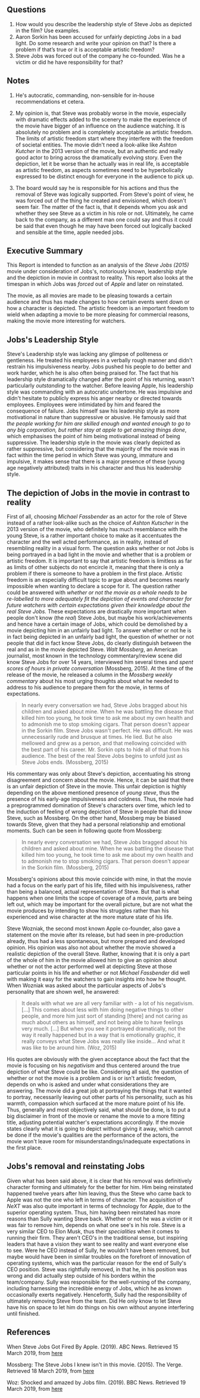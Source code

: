 ## Questions

1. How would you describe the leadership style of Steve Jobs as depicted in the
   film? Use examples.
2. Aaron Sorkin has been accused for unfairly depicting Jobs in a bad light. Do
   some research and write your opinion on that? Is there a problem if that’s
   true or it is acceptable artistic freedom?
3. Steve Jobs was forced out of the company he co-founded. Was he a victim or
   did he have responsibility for that?

## Notes

1. He's autocratic, commanding, non-sensible for in-house recommendations et
   cetera.

2. My opinion is, that Steve was probably worse in the movie, especially with
   dramatic effects added to the scenery to make the experience of the movie
   have bigger of an influence on the audience watching. It is absolutely no
   problem and is completely acceptable as artistic freedom. The limits of
   artistic freedom start where they interfere with the freedom of societal
   entities. The movie didn't need a look-alike like *Ashton Kutcher* in the
   2013 version of the movie, but an authentic and really good actor to bring
   across the dramatically evolving story. Even the depiction, let it be worse
   than he actually was in real life, is acceptable as artistic freedom, as
   aspects sometimes need to be hyperbolically expressed to be distinct enough
   for everyone in the audience to pick up.

3. The board would say he is responsible for his actions and thus the removal of
   Steve was logically supported. From Steve's point of view, he was forced out
   of the thing he created and envisioned, which doesn't seem fair. The matter
   of the fact is, that it depends whom you ask and whether they see Steve as a
   victim in his role or not. Ultimately, he came back to the company, as a
   different man one could say and thus it could be said that even though he may
   have been forced out logically backed and sensible at the time, apple needed
   jobs.


## Executive Summary

This Report is intended to function as an analysis of the *Steve Jobs (2015)*
movie under consideration of Jobs's, notoriously known, leadership style and the
depiction in movie in contrast to reality. This report also looks at the
timespan in which Jobs was *forced* out of *Apple* and later on reinstated. 

The movie, as all movies are made to be pleasing towards a certain audience and
thus has made changes to how certain events went down or how a character is
depicted. The artistic freedom is an important freedom to wield when adapting a
movie to be more pleasing for commercial reasons, making the movie more
interesting for watchers. 

## Jobs's Leadership Style

Steve's Leadership style was lacking any glimpse of politeness or gentleness. He
treated his employees in a verbally rough manner and didn't restrain his
impulsiveness nearby. Jobs pushed his people to do better and work harder,
which he is also often being praised for. The fact that his leadership style
dramatically changed after the point of his returning, wasn't particularly
*outstanding* to the watcher. Before leaving Apple, his leadership style was
commanding with an autocratic undertone. He was impulsive and didn't hesitate to
publicly express his anger nearby or directed towards employees. Employees were
intimidated by him and feared the consequence of failure. Jobs himself saw his
leadership style as more motivational in nature than suppressive or abusive. He
famously said that *the people working for him are skilled enough and wanted
enough to go to any big corporation, but rather stay at apple to get amazing
things done*, which emphasises the point of him being motivational instead of
being suppressive. The leadership style in the movie was clearly depicted as
rather suppressive, but considering that the majority of the movie was in fact
within the time period in which Steve was young, immature and impulsive, it
makes sense that there is a major presence of these (young age negatively
attributed) traits in his character and thus his leadership style.

## The depiction of Jobs in the movie in contrast to reality

First of all, choosing *Michael Fassbender* as an actor for the role of Steve
instead of a rather look-alike such as the choice of *Ashton Kutscher* in the
2013 version of the movie, who definitely has much resemblance with the young
Steve, is a rather important choice to make as it accentuates the character and
the well acted performance, as in reality, instead of resembling reality in a
visual form. The question asks whether or not Jobs is being portrayed in a bad
light in the movie and whether that is a problem or artistic freedom. It is
important to say that artistic freedom is limitless as far as limits of other
subjects do not encircle it, meaning that there is only a problem if there is
someone to have a problem in the first place. Artistic freedom is an especially
difficult topic to argue about and becomes nearly impossible when wanting to
declare a scope for it. The question rather could be answered with *whether or
not the movie as a whole needs to be re-labelled to more adequately fit the
depiction of events and character for future watchers with certain expectations
given their knowledge about the real Steve Jobs.* These expectations are
drastically more important when people don't know (the *real*) Steve Jobs, but
maybe his work/achievements and hence have a certain image of Jobs, which could
be demolished by a movie depicting him in an unfairly bad light. To answer
whether or not he is in fact being depicted in an unfairly bad light, the
question of whether or not people that did in fact know Steve Jobs, do clearly
distinguish between the real and as in the movie depicted Steve. *Walt
Mossberg*, an American journalist, most known in the technology
commentary/review scene did know Steve Jobs for over 14 years, interviewed him
several times and *spent scores of hours in private conversation* (Mossberg,
2015). At the time of the release of the movie, he released a column in the
*Mossberg weekly commentary* about his most urging thoughts about what he needed
to address to his audience to prepare them for the movie, in terms of
expectations. 

> In nearly every conversation we had, Steve Jobs bragged about his children and
> asked about mine. When he was battling the disease that killed him too young,
> he took time to ask me about my own health and to admonish me to stop smoking
> cigars. That person doesn't appear in the Sorkin film.
> Steve Jobs wasn't perfect. He was difficult. He was unnecessarily rude and
> brusque at times. He lied. But he also mellowed and grew as a person, and
> that mellowing coincided with the best part of his career. Mr. Sorkin opts
> to hide all of that from his audience. The best of the real Steve Jobs
> begins to unfold just as Steve Jobs ends.
> (Mossberg, 2015)

His commentary was only about Steve's depiction, accentuating his strong
disagreement and concern about the movie. Hence, it can be said that there is an
unfair depiction of Steve in the movie. This unfair depiction is highly
depending on the above mentioned presence of *young steve*, thus the presence of
his early-age impulsiveness and coldness. Thus, the movie had a preprogrammed
domination of Steve's characters over time, which led to the induction of
feeling of wrong depiction of Steve in people that did know Steve, such as
Mossberg. On the other hand, Mossberg may be biased towards Steve, given that
they had a personal relationship and emotional moments. Such can be seen in
following quote from Mossberg:

> In nearly every conversation we had, Steve Jobs bragged about his children and
> asked about mine. When he was battling the disease that killed him too young,
> he took time to ask me about my own health and to admonish me to stop smoking
> cigars. That person doesn't appear in the Sorkin film.
> (Mossberg, 2015)

Mossberg's opinions about this movie coincide with mine, in that the movie had a
focus on the early part of his life, filled with his impulsiveness, rather than
being a balanced, actual representation of Steve. But that is what happens when
one limits the scope of coverage of a movie, parts are being left out, which may
be important for the overall picture, but are not what the movie produces by
intending to show his struggles rather than his experienced and wise character
at the more mature state of his life.

Steve Wozniak, the second most known Apple co-founder, also gave a statement on
the movie after its release, but had seen in pre-production already, thus had a
less spontaneous, but more prepared and developed opinion. His opinion was also
not about whether the movie showed a realistic depiction of the overall Steve.
Rather, knowing that it is only a part of the whole of him in the movie allowed
him to give an opinion about whether or not the actor performed well at
depicting Steve at those particular points in his life and whether or not
*Michael Fassbender* did well with making it easy for the watchers to gain
insights into how he thought. When Wozniak was asked about the particular
aspects of Jobs's personality that are shown well, he answered:

> It deals with what we are all very familiar with - a lot of his negativism.
> [...]
> This comes about less with him doing negative things to other people, and more
> him just sort of standing [there] and not caring as much about others as
> himself, and not being able to have feelings very much.
> [...]
> But when you see it portrayed dramatically, not the way it really happened but
> in a way that is emotionally graphic, it really conveys what Steve Jobs was
> really like inside... And what it was like to be around him.
> (Woz, 2015)

His quotes are obviously with the given acceptance about the fact that the movie
is focusing on his *negativism* and thus centered around the true depiction of
what Steve could be like. 
Considering all said, the question of whether or not the movie is a problem and
is or isn't artistic freedom, depends on who is asked and under what
considerations they are answering. The movie did a great job at portraying the
things that it wanted to portray, necessarily leaving out other parts of his
personality, such as his warmth, compassion which surfaced at the more mature
point of his life. Thus, generally and most objectively said, what should be
done, is to put a big disclaimer in front of the movie or rename the movie to a
more fitting title, adjusting potential watcher's expectations accordingly. If
the movie states clearly what it is going to depict without giving it away,
which cannot be done if the movie's qualities are the performance of the actors,
the movie won't leave room for misunderstandings/inadequate expectations in the
first place.

## Jobs's removal and reinstating Jobs 

Given what has been said above, it is clear that his removal was definitively
character forming and ultimately for the better for him. Him being reinstated
happened twelve years after him leaving, thus the Steve who came back to Apple
was not the one who left in terms of character. The acquisition of *NeXT* was
also quite important in terms of technology for Apple, due to the superior
operating system. Thus, him having been reinstated has more reasons than Sully
wanting Steve back. 
Whether or not he was a victim or it was fair to remove him, depends on what one
see's in his role. Steve is a very similar CEO to Elon Musk, thus their
*specialities* when it comes to running their firm. They aren't CEO's in the
traditional sense, but inspiring leaders that have a vision they want to see
reality and want everyone else to see. Were he CEO instead of Sully, he wouldn't
have been removed, but maybe would have been in similar troubles on the
forefront of innovation of operating systems, which was the particular reason
for the end of Sully's CEO position.
Steve was rightfully removed, in that he, in his position was wrong and did
actually step outside of his borders within the team/company. Sully was
responsible for the well-running of the company, including harnessing the
incredible energy of Jobs, which he as known occasionally exerts negatively.
Henceforth, Sully had the responsibility of ultimately removing Steve from the
team. Did He only know to let Steve have his on space to let him do things on
his own without anyone interfering until finished. 


## References

When Steve Jobs Got Fired By Apple. (2019). ABC News. Retrieved 15 March 2019,
from
[here](https://abcnews.go.com/Technology/steve-jobs-fire-company/story?id=14683754)

Mossberg: The Steve Jobs I knew isn't in this movie. (2015). The Verge.
Retrieved 18 March 2019, from
[here](https://www.theverge.com/2015/10/21/9578921/steve-jobs-movie-review-walt-mossberg)

Woz: Shocked and amazed by Jobs film. (2019). BBC News. Retrieved 19 March 2019,
from [here](https://www.bbc.co.uk/news/technology-34188602)
